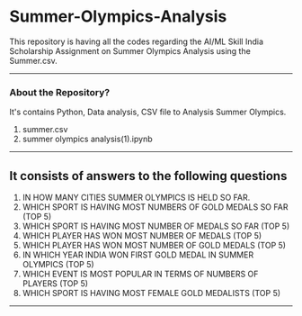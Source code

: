 # Summer-Olympics-Analysis

This repository is having all the codes regarding the AI/ML Skill India Scholarship Assignment on Summer Olympics Analysis using the Summer.csv.

-----
### About the Repository?

It's contains Python, Data analysis, CSV file to Analysis Summer Olympics.
1. summer.csv
2. summer olympics analysis(1).ipynb

-----
## It consists of answers to the following questions
1. IN HOW MANY CITIES SUMMER OLYMPICS IS HELD SO FAR.
2. WHICH SPORT IS HAVING MOST NUMBERS OF GOLD MEDALS SO FAR (TOP 5) 
3. WHICH SPORT IS HAVING MOST NUMBER OF MEDALS SO FAR (TOP 5) 
4. WHICH PLAYER HAS WON MOST NUMBER OF MEDALS (TOP 5) 
5. WHICH PLAYER HAS WON MOST NUMBER OF GOLD MEDALS (TOP 5) 
6. IN WHICH YEAR INDIA WON FIRST GOLD MEDAL IN SUMMER OLYMPICS (TOP 5)
7. WHICH EVENT IS MOST POPULAR IN TERMS OF NUMBERS OF PLAYERS (TOP 5) 
8. WHICH SPORT IS HAVING MOST FEMALE GOLD MEDALISTS (TOP 5) 
-----

